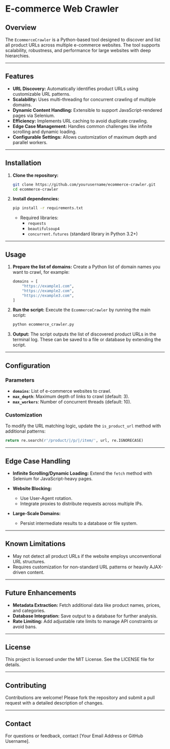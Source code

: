 # E-commerce Web Crawler

## Overview
The `EcommerceCrawler` is a Python-based tool designed to discover and list all product URLs across multiple e-commerce websites. The tool supports scalability, robustness, and performance for large websites with deep hierarchies.

---

## Features

- **URL Discovery:** Automatically identifies product URLs using customizable URL patterns.
- **Scalability:** Uses multi-threading for concurrent crawling of multiple domains.
- **Dynamic Content Handling:** Extensible to support JavaScript-rendered pages via Selenium.
- **Efficiency:** Implements URL caching to avoid duplicate crawling.
- **Edge Case Management:** Handles common challenges like infinite scrolling and dynamic loading.
- **Configurable Settings:** Allows customization of maximum depth and parallel workers.

---

## Installation

1. **Clone the repository:**
   ```bash
   git clone https://github.com/yourusername/ecommerce-crawler.git
   cd ecommerce-crawler
   ```

2. **Install dependencies:**
   ```bash
   pip install -r requirements.txt
   ```

   - Required libraries:
     - `requests`
     - `beautifulsoup4`
     - `concurrent.futures` (standard library in Python 3.2+)
---

## Usage

1. **Prepare the list of domains:**
   Create a Python list of domain names you want to crawl, for example:
   ```python
   domains = [
       "https://example1.com",
       "https://example2.com",
       "https://example3.com",
   ]
   ```

2. **Run the script:**
   Execute the `EcommerceCrawler` by running the main script:
   ```bash
   python ecommerce_crawler.py
   ```

3. **Output:**
   The script outputs the list of discovered product URLs in the terminal log. These can be saved to a file or database by extending the script.

---

## Configuration

### Parameters

- **`domains`**: List of e-commerce websites to crawl.
- **`max_depth`**: Maximum depth of links to crawl (default: 3).
- **`max_workers`**: Number of concurrent threads (default: 10).

### Customization

To modify the URL matching logic, update the `is_product_url` method with additional patterns:
```python
return re.search(r'/product/|/p/|/item/', url, re.IGNORECASE)
```

---

## Edge Case Handling

- **Infinite Scrolling/Dynamic Loading:**
  Extend the `fetch` method with Selenium for JavaScript-heavy pages.

- **Website Blocking:**
  - Use User-Agent rotation.
  - Integrate proxies to distribute requests across multiple IPs.

- **Large-Scale Domains:**
  - Persist intermediate results to a database or file system.

---

## Known Limitations

- May not detect all product URLs if the website employs unconventional URL structures.
- Requires customization for non-standard URL patterns or heavily AJAX-driven content.

---

## Future Enhancements

- **Metadata Extraction:** Fetch additional data like product names, prices, and categories.
- **Database Integration:** Save output to a database for further analysis.
- **Rate Limiting:** Add adjustable rate limits to manage API constraints or avoid bans.

---

## License

This project is licensed under the MIT License. See the LICENSE file for details.

---

## Contributing

Contributions are welcome! Please fork the repository and submit a pull request with a detailed description of changes.

---

## Contact
For questions or feedback, contact [Your Email Address or GitHub Username].

